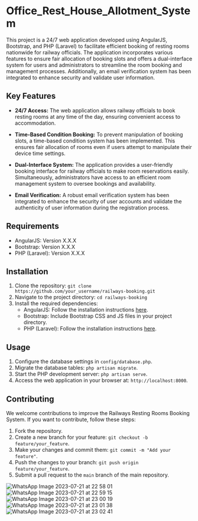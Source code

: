 # Office_Rest_House_Allotment_System

This project is a 24/7 web application developed using AngularJS, Bootstrap, and PHP (Laravel) to facilitate efficient booking of resting rooms nationwide for railway officials. The application incorporates various features to ensure fair allocation of booking slots and offers a dual-interface system for users and administrators to streamline the room booking and management processes. Additionally, an email verification system has been integrated to enhance security and validate user information.

## Key Features

- **24/7 Access:** The web application allows railway officials to book resting rooms at any time of the day, ensuring convenient access to accommodation.

- **Time-Based Condition Booking:** To prevent manipulation of booking slots, a time-based condition system has been implemented. This ensures fair allocation of rooms even if users attempt to manipulate their device time settings.

- **Dual-Interface System:** The application provides a user-friendly booking interface for railway officials to make room reservations easily. Simultaneously, administrators have access to an efficient room management system to oversee bookings and availability.

- **Email Verification:** A robust email verification system has been integrated to enhance the security of user accounts and validate the authenticity of user information during the registration process.

## Requirements

- AngularJS: Version X.X.X
- Bootstrap: Version X.X.X
- PHP (Laravel): Version X.X.X

## Installation

1. Clone the repository: `git clone https://github.com/your_username/railways-booking.git`
2. Navigate to the project directory: `cd railways-booking`
3. Install the required dependencies:
   - AngularJS: Follow the installation instructions [here](link_to_angularjs_docs).
   - Bootstrap: Include Bootstrap CSS and JS files in your project directory.
   - PHP (Laravel): Follow the installation instructions [here](link_to_laravel_docs).

## Usage

1. Configure the database settings in `config/database.php`.
2. Migrate the database tables: `php artisan migrate`.
3. Start the PHP development server: `php artisan serve`.
4. Access the web application in your browser at: `http://localhost:8000`.

## Contributing

We welcome contributions to improve the Railways Resting Rooms Booking System. If you want to contribute, follow these steps:

1. Fork the repository.
2. Create a new branch for your feature: `git checkout -b feature/your_feature`.
3. Make your changes and commit them: `git commit -m "Add your feature"`.
4. Push the changes to your branch: `git push origin feature/your_feature`.
5. Submit a pull request to the `main` branch of the main repository.

![WhatsApp Image 2023-07-21 at 22 58 01](https://github.com/mohit-kota/Office_Rest_House_Allotment_System/assets/96908137/d6c6a09e-5670-4093-945a-aa24617b3872)
![WhatsApp Image 2023-07-21 at 22 59 15](https://github.com/mohit-kota/Office_Rest_House_Allotment_System/assets/96908137/0e4ba0d1-66f0-4dc7-80bd-1ba5008ad245)
![WhatsApp Image 2023-07-21 at 23 00 19](https://github.com/mohit-kota/Office_Rest_House_Allotment_System/assets/96908137/34ccae0c-a382-473e-9890-632b0ff9ad48)
![WhatsApp Image 2023-07-21 at 23 01 38](https://github.com/mohit-kota/Office_Rest_House_Allotment_System/assets/96908137/ed8c6436-c6cf-46b9-b235-8929f488060e)
![WhatsApp Image 2023-07-21 at 23 02 41](https://github.com/mohit-kota/Office_Rest_House_Allotment_System/assets/96908137/5128e505-4d73-417d-97e4-14137cec094f)


